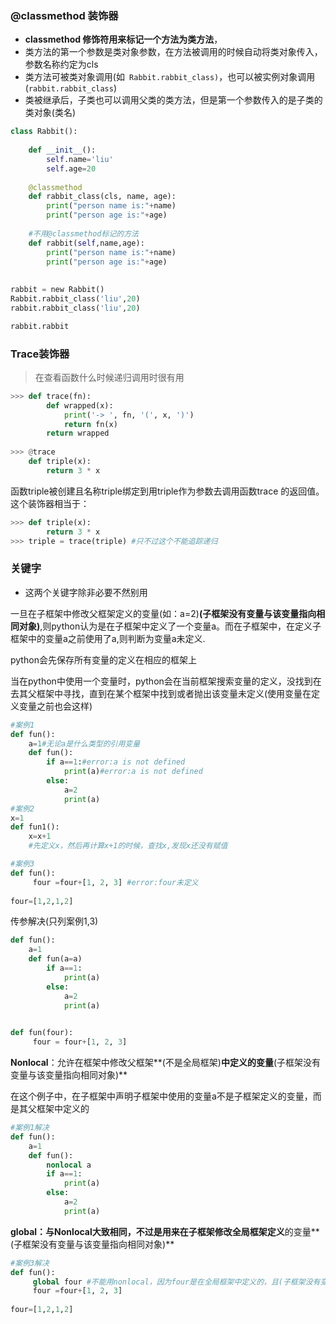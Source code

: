 ### @classmethod 装饰器

- **classmethod 修饰符用来标记一个方法为类方法**，
- 类方法的第一个参数是类对象参数，在方法被调用的时候自动将类对象传入，参数名称约定为cls
- 类方法可被类对象调用(如` Rabbit.rabbit_class)`，也可以被实例对象调用(`rabbit.rabbit_class`)
- 类被继承后，子类也可以调用父类的类方法，但是第一个参数传入的是子类的类对象(类名)

```python
class Rabbit():
   
    def __init__():
        self.name='liu'
        self.age=20
    
    @classmethod
    def rabbit_class(cls, name, age):
        print("person name is:"+name)
        print("person age is:"+age)
    
    #不用@classmethod标记的方法
    def rabbit(self,name,age):
        print("person name is:"+name)
        print("person age is:"+age)
        
    
rabbit = new Rabbit() 
Rabbit.rabbit_class('liu',20)
rabbit.rabbit_class('liu',20)

rabbit.rabbit
```



### **Trace装饰器**

> 在查看函数什么时候递归调用时很有用

```python
>>> def trace(fn):
        def wrapped(x):
            print('-> ', fn, '(', x, ')')
            return fn(x)
        return wrapped
    
>>> @trace 
    def triple(x):
        return 3 * x
```

函数triple被创建且名称triple绑定到用triple作为参数去调用函数trace 的返回值。 这个装饰器相当于：

```python
>>> def triple(x):
        return 3 * x
>>> triple = trace(triple) #只不过这个不能追踪递归
```



### 关键字

- 这两个关键字除非必要不然别用

一旦在子框架中修改父框架定义的变量(如：a=2)**(子框架没有变量与该变量指向相同对象)**,则python认为是在子框架中定义了一个变量a。而在子框架中，在定义子框架中的变量a之前使用了a,则判断为变量a未定义.

python会先保存所有变量的定义在相应的框架上

当在python中使用一个变量时，python会在当前框架搜索变量的定义，没找到在去其父框架中寻找，直到在某个框架中找到或者抛出该变量未定义(使用变量在定义变量之前也会这样)

```python
#案例1
def fun():
    a=1#无论a是什么类型的引用变量
    def fun():
        if a==1:#error:a is not defined
            print(a)#error:a is not defined
        else:
            a=2
            print(a) 
#案例2
x=1
def fun1():
    x=x+1 
    #先定义x，然后再计算x+1的时候，查找x,发现x还没有赋值   

#案例3
def fun():
     four =four+[1, 2, 3] #error:four未定义
     
four=[1,2,1,2]          
```

传参解决(只列案例1,3)

```python
def fun():
    a=1
    def fun(a=a)
        if a==1:
            print(a)
        else:
            a=2
            print(a)   
            

def fun(four):
     four = four+[1, 2, 3]            
```



**Nonlocal**：允许在框架中修改父框架**(不是全局框架)**中定义的变量**(子框架没有变量与该变量指向相同对象)**

在这个例子中，在子框架中声明子框架中使用的变量a不是子框架定义的变量，而是其父框架中定义的

```python
#案例1解决
def fun():
    a=1
    def fun():
        nonlocal a
        if a==1:
            print(a)
        else:
            a=2
            print(a)    
```

**global：**与Nonlocal大致相同，不过是用来在子框架修改**全局框架定义**的变量**(子框架没有变量与该变量指向相同对象)**

```python
#案例3解决
def fun():
     global four #不能用nonlocal，因为four是在全局框架中定义的，且(子框架没有变量与该变量指向相同对象)
     four =four+[1, 2, 3]
     
four=[1,2,1,2]  
```

